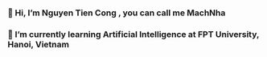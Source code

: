 ### 👋 Hi, I’m Nguyen Tien Cong , you can call me MachNha
### 🌱 I’m currently learning Artificial Intelligence at FPT University, Hanoi, Vietnam


